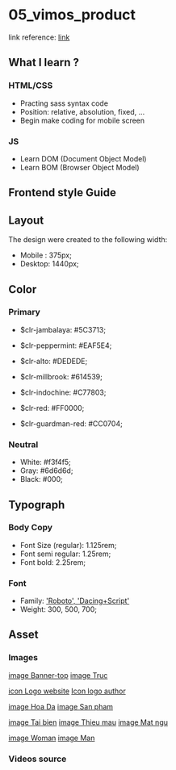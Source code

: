 # 05_vimos_product

link reference: [link](https://mauweb.monamedia.net/vimos/)

## What I learn ?

### HTML/CSS

- Practing sass syntax code
- Position: relative, absolution, fixed, ...
- Begin make coding for mobile screen

### JS

- Learn DOM (Document Object Model)
- Learn BOM (Browser Object Model)

## **Frontend style Guide**

## Layout

The design were created to the following width:

- Mobile : 375px;
- Desktop: 1440px;

## Color

### Primary

- $clr-jambalaya: #5C3713;
- $clr-peppermint: #EAF5E4;
- $clr-alto: #DEDEDE;
- $clr-millbrook: #614539;
- $clr-indochine: #C77803;

- $clr-red: #FF0000;
- $clr-guardman-red: #CC0704;

### Neutral

- White: #f3f4f5;
- Gray: #6d6d6d;
- Black: #000;

## Typograph

### Body Copy

- Font Size (regular): 1.125rem;
- Font semi regular: 1.25rem;
- Font bold: 2.25rem;

### Font

- Family: ['Roboto', 'Dacing+Script']('https://fonts.googleapis.com/css2?family=Dancing+Script:wght@400..700&family=Roboto:ital,wght@0,100;0,300;0,400;0,500;0,700;0,900;1,100;1,300;1,400;1,500;1,700;1,900&display=swap')
- Weight: 300, 500, 700;

## Asset

### Images

<!-- Background image -->
[image Banner-top](https://mauweb.monamedia.net/vimos/wp-content/uploads/2018/05/banner-top.jpg)
[image Truc](https://mauweb.monamedia.net/vimos/wp-content/uploads/2018/05/truc-moc-vi-an.jpg)

<!-- Logo -->
[icon Logo website](https://mauweb.monamedia.net/vimos/wp-content/uploads/2018/05/logo.png)
[Icon logo author](https://mona.solutions/logo.png)

<!-- Hero -->
[image Hoa Da](https://mauweb.monamedia.net/vimos/wp-content/uploads/2018/05/hoa-da.png)
[image San pham](https://mauweb.monamedia.net/vimos/wp-content/uploads/2018/05/san-pham-ha-huyet.png)

<!-- solution -->
[image Tai bien](https://mauweb.monamedia.net/vimos/wp-content/uploads/2018/05/tai-bien.jpg)
[image Thieu mau](https://mauweb.monamedia.net/vimos/wp-content/uploads/2018/05/thieu-nang-tuan-hoan-mau.jpg)
[image Mat ngu](https://mauweb.monamedia.net/vimos/wp-content/uploads/2018/05/mat-ngu-kinh-nien.jpg)

<!-- Feedback -->
[image Woman](https://mauweb.monamedia.net/vimos/wp-content/uploads/2018/05/woman-150x150.png)
[image Man](https://mauweb.monamedia.net/vimos/wp-content/uploads/2018/05/man-150x150.png)

### Videos source
